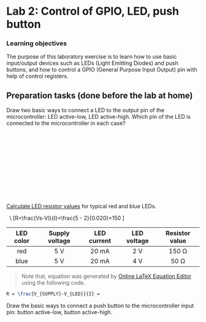 # Lab 2: Control of GPIO, LED, push button


### Learning objectives

The purpose of this laboratory exercise is to learn how to use basic input/output devices such as LEDs (Light Emitting Diodes) and push buttons, and how to control a GPIO (General Purpose Input Output) pin with help of control registers.


## Preparation tasks (done before the lab at home)

Draw two basic ways to connect a LED to the output pin of the microcontroller: LED active-low, LED active-high. Which pin of the LED is connected to the microcontroller in each case?

&nbsp;

&nbsp;

&nbsp;

&nbsp;

&nbsp;

&nbsp;

[Calculate LED resistor values](https://electronicsclub.info/leds.htm) for typical red and blue LEDs.

&nbsp;
\ [R=\frac{Vs-Vl}{I}=\frac{5 - 2}{0.020}=150 \]
&nbsp;

| **LED color** | **Supply voltage** | **LED current** | **LED voltage** | **Resistor value** |
| :-: | :-: | :-: | :-: | :-: |
| red | 5&nbsp;V | 20&nbsp;mA | 2 V | 150 Ω |
| blue | 5&nbsp;V | 20&nbsp;mA | 4 V | 50 Ω |

> Note that, equation was generated by [Online LaTeX Equation Editor](https://www.codecogs.com/latex/eqneditor.php) using the following code.
```LaTeX
R = \frac{V_{SUPPLY}-V_{LED}}{I} =
```
>

Draw the basic ways to connect a push button to the microcontroller input pin: button active-low, button active-high.

&nbsp;

&nbsp;

&nbsp;

&nbsp;

&nbsp;

&nbsp;

